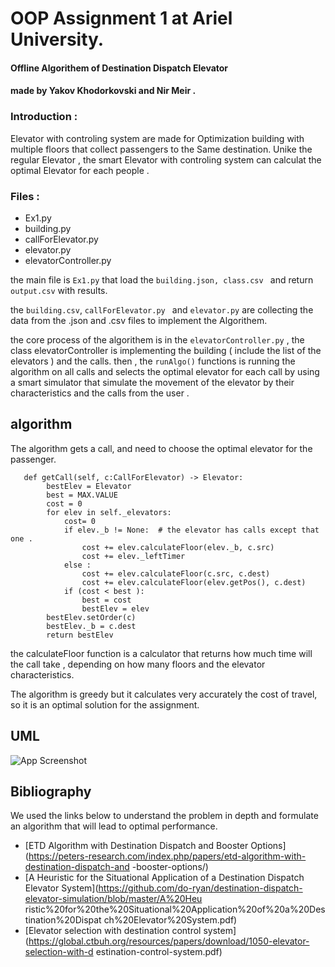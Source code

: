 
# OOP Assignment 1 at Ariel University. 
#### Offline Algorithem of Destination Dispatch Elevator
#### made by Yakov Khodorkovski and Nir Meir .

### Introduction :
Elevator with controling system are made for Optimization building with multiple floors that collect passengers to the Same destination.
Unike the regular Elevator , the smart Elevator with controling system can calculat the optimal Elevator for each people .


### Files : 
  * Ex1.py
  * building.py
  * callForElevator.py
  * elevator.py
  * elevatorController.py

  the main file is ```Ex1.py``` that load the ```building.json, class.csv ``` and return ``` output.csv ``` with results.

  the ```building.csv```, ```callForElevator.py ``` and ```elevator.py``` are collecting the data from the .json and .csv files to implement the Algorithem. 
  
  the core process of the algorithem is in the ```elevatorController.py``` , 
  the class elevatorController is implementing the building ( include the list of the elevators )  and the calls. 
  then , the ```runAlgo()``` functions is running the algorithm on all calls and selects the optimal elevator for each call by using a smart simulator that simulate the movement of the elevator by their characteristics and the calls from the user . 


  

  







## algorithm 
The algorithm gets a call, and need to choose the optimal elevator for the passenger.

```
   def getCall(self, c:CallForElevator) -> Elevator:
        bestElev = Elevator
        best = MAX.VALUE
        cost = 0
        for elev in self._elevators:
            cost= 0
            if elev._b != None:  # the elevator has calls except that one .
                cost += elev.calculateFloor(elev._b, c.src)
                cost += elev._leftTimer
            else :
                cost += elev.calculateFloor(c.src, c.dest)
                cost += elev.calculateFloor(elev.getPos(), c.dest)
            if (cost < best ):
                best = cost
                bestElev = elev
        bestElev.setOrder(c)
        bestElev._b = c.dest
        return bestElev
```
the calculateFloor function is a calculator that returns how much time will the call take , depending on how many floors and the elevator characteristics. 

The algorithm is greedy but it calculates very accurately the cost of travel, so it is an optimal solution for the assignment. 



## UML

![App Screenshot](https://i.ibb.co/M7LnR6N/UML.png)

 ## Bibliography

We used the links below to understand the problem in depth and formulate an algorithm that will lead to optimal performance.
 - [ETD Algorithm with Destination Dispatch and Booster Options](https://peters-research.com/index.php/papers/etd-algorithm-with-destination-dispatch-and -booster-options/)
 - [A Heuristic for the Situational Application of a Destination Dispatch Elevator System](https://github.com/do-ryan/destination-dispatch-elevator-simulation/blob/master/A%20Heu ristic%20for%20the%20Situational%20Application%20of%20a%20Destination%20Dispat ch%20Elevator%20System.pdf)
 - [Elevator selection with destination control system](https://global.ctbuh.org/resources/papers/download/1050-elevator-selection-with-d
estination-control-system.pdf)

